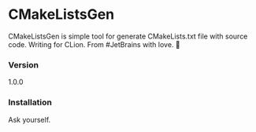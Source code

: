 # CMakeListsGen

CMakeListsGen is simple tool for generate CMakeLists.txt file with source code. Writing for CLion. From #JetBrains with love. :green_heart:

### Version
1.0.0

### Installation

Ask yourself.